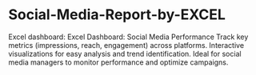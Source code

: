# Social-Media-Report-by-EXCEL
Excel dashboard:  Excel Dashboard: Social Media Performance  Track key metrics (impressions, reach, engagement) across platforms. Interactive visualizations for easy analysis and trend identification. Ideal for social media managers to monitor performance and optimize campaigns.
